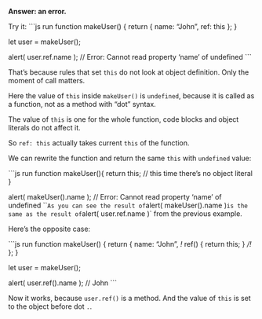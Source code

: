 **Answer: an error.**

Try it: \`\`\`js run function makeUser() { return { name: “John”, ref: this }; }

let user = makeUser();

alert( user.ref.name ); // Error: Cannot read property ‘name’ of undefined \`\`\`

That’s because rules that set `this` do not look at object definition. Only the moment of call matters.

Here the value of `this` inside `makeUser()` is `undefined`, because it is called as a function, not as a method with “dot” syntax.

The value of `this` is one for the whole function, code blocks and object literals do not affect it.

So `ref: this` actually takes current `this` of the function.

We can rewrite the function and return the same `this` with `undefined` value:

\`\`\`js run function makeUser(){ return this; // this time there’s no object literal }

alert( makeUser().name ); // Error: Cannot read property ‘name’ of undefined \`\``As you can see the result of`alert( makeUser().name )`is the same as the result of`alert( user.ref.name )\` from the previous example.

Here’s the opposite case:

\`\`\`js run function makeUser() { return { name: “John”, _!_ ref() { return this; } _/!_ }; }

let user = makeUser();

alert( user.ref().name ); // John \`\`\`

Now it works, because `user.ref()` is a method. And the value of `this` is set to the object before dot `.`.
